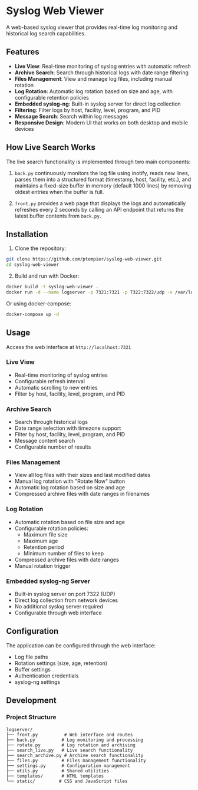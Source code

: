 # Syslog Web Viewer

A web-based syslog viewer that provides real-time log monitoring and historical log search capabilities.

## Features

- **Live View**: Real-time monitoring of syslog entries with automatic refresh
- **Archive Search**: Search through historical logs with date range filtering
- **Files Management**: View and manage log files, including manual rotation
- **Log Rotation**: Automatic log rotation based on size and age, with configurable retention policies
- **Embedded syslog-ng**: Built-in syslog server for direct log collection
- **Filtering**: Filter logs by host, facility, level, program, and PID
- **Message Search**: Search within log messages
- **Responsive Design**: Modern UI that works on both desktop and mobile devices

## How Live Search Works

The live search functionality is implemented through two main components:

1. `back.py` continuously monitors the log file using inotify, reads new lines, parses them into a structured format (timestamp, host, facility, etc.), and maintains a fixed-size buffer in memory (default 1000 lines) by removing oldest entries when the buffer is full.

2. `front.py` provides a web page that displays the logs and automatically refreshes every 2 seconds by calling an API endpoint that returns the latest buffer contents from `back.py`.

## Installation

1. Clone the repository:
```bash
git clone https://github.com/ptempier/syslog-web-viewer.git
cd syslog-web-viewer
```

2. Build and run with Docker:
```bash
docker build -t syslog-web-viewer .
docker run -d --name logserver -p 7321:7321 -p 7322:7322/udp -v /var/log:/var/log syslog-web-viewer
```

Or using docker-compose:
```bash
docker-compose up -d
```

## Usage

Access the web interface at `http://localhost:7321`

### Live View
- Real-time monitoring of syslog entries
- Configurable refresh interval
- Automatic scrolling to new entries
- Filter by host, facility, level, program, and PID

### Archive Search
- Search through historical logs
- Date range selection with timezone support
- Filter by host, facility, level, program, and PID
- Message content search
- Configurable number of results

### Files Management
- View all log files with their sizes and last modified dates
- Manual log rotation with "Rotate Now" button
- Automatic log rotation based on size and age
- Compressed archive files with date ranges in filenames

### Log Rotation
- Automatic rotation based on file size and age
- Configurable rotation policies:
  - Maximum file size
  - Maximum age
  - Retention period
  - Minimum number of files to keep
- Compressed archive files with date ranges
- Manual rotation trigger

### Embedded syslog-ng Server
- Built-in syslog server on port 7322 (UDP)
- Direct log collection from network devices
- No additional syslog server required
- Configurable through web interface

## Configuration

The application can be configured through the web interface:

- Log file paths
- Rotation settings (size, age, retention)
- Buffer settings
- Authentication credentials
- syslog-ng settings

## Development

### Project Structure
```
logserver/
├── front.py          # Web interface and routes
├── back.py          # Log monitoring and processing
├── rotate.py        # Log rotation and archiving
├── search_live.py   # Live search functionality
├── search_archive.py # Archive search functionality
├── files.py         # Files management functionality
├── settings.py      # Configuration management
├── utils.py         # Shared utilities
├── templates/       # HTML templates
└── static/         # CSS and JavaScript files
```

